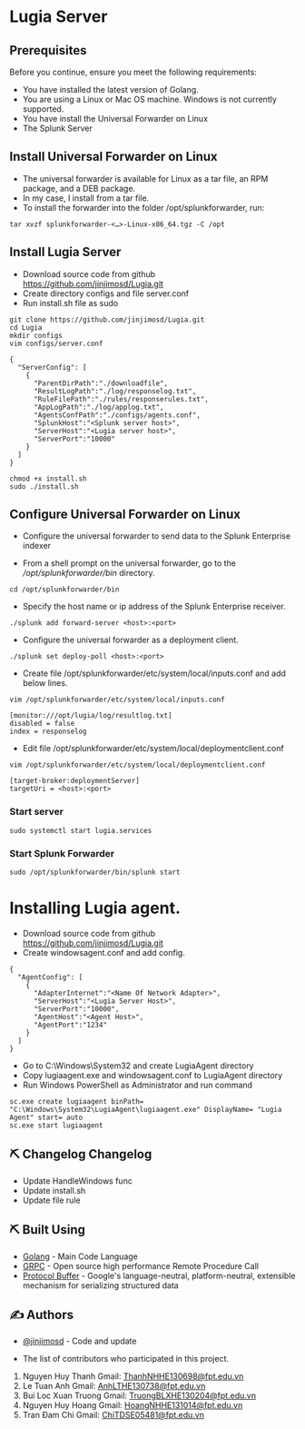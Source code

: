 # Lugia Server

## Prerequisites
Before you continue, ensure you meet the following requirements:
 
- You have installed the latest version of Golang.
- You are using a Linux or Mac OS machine. Windows is not currently supported.
- You have install the Universal Forwarder on Linux
- The Splunk Server

## Install Universal Forwarder on Linux

- The universal forwarder is available for Linux as a tar file, an RPM package, and a DEB package.
- In my case, I install from a tar file.
- To install the forwarder into the folder /opt/splunkforwarder, run:

```
tar xvzf splunkforwarder-<…>-Linux-x86_64.tgz -C /opt
```

## Install Lugia Server
- Download source code from github https://github.com/jinjimosd/Lugia.git
- Create directory configs and file server.conf
- Run install.sh file as sudo
```
git clone https://github.com/jinjimosd/Lugia.git
cd Lugia
mkdir configs
vim configs/server.conf

{
  "ServerConfig": [
    {
      "ParentDirPath":"./downloadfile",
      "ResultLogPath":"./log/responselog.txt",
      "RuleFilePath":"./rules/responserules.txt",
      "AppLogPath":"./log/applog.txt",
      "AgentsConfPath":"./configs/agents.conf",
      "SplunkHost":"<Splunk server host>",
      "ServerHost":"<Lugia server host>",
      "ServerPort":"10000"
    }
  ]
}

chmod +x install.sh
sudo ./install.sh
```
## Configure Universal Forwarder on Linux
- Configure the universal forwarder to send data to the Splunk Enterprise indexer 

- From a shell prompt on the universal forwarder, go to the */opt/splunkforwarder/bin* directory.
```
cd /opt/splunkforwarder/bin
```

- Specify the host name or ip address of the Splunk Enterprise receiver.
```
./splunk add forward-server <host>:<port>
```

- Configure the universal forwarder as a deployment client.
```
./splunk set deploy-poll <host>:<port>
```

- Create file /opt/splunkforwarder/etc/system/local/inputs.conf and add below lines.
```
vim /opt/splunkforwarder/etc/system/local/inputs.conf

[monitor:///opt/lugia/log/resultlog.txt]
disabled = false
index = responselog
```
- Edit file /opt/splunkforwarder/etc/system/local/deploymentclient.conf 
```
vim /opt/splunkforwarder/etc/system/local/deploymentclient.conf 

[target-broker:deploymentServer]
targetUri = <host>:<port>
```

### Start server
```
sudo systemctl start lugia.services
```
### Start Splunk Forwarder
```
sudo /opt/splunkforwarder/bin/splunk start
```

# Installing Lugia agent.
- Download source code from github https://github.com/jinjimosd/Lugia.git
- Create windowsagent.conf and add config.

```
{
  "AgentConfig": [
    {
      "AdapterInternet":"<Name Of Network Adapter>",
      "ServerHost":"<Lugia Server Host>",
      "ServerPort":"10000",
      "AgentHost":"<Agent Host>",
      "AgentPort":"1234"
    }
  ]
}
```
- Go to C:\Windows\System32 and create LugiaAgent directory
- Copy lugiaagent.exe and windowsagent.conf to LugiaAgent directory 
- Run Windows PowerShell as Administrator and run command
```
sc.exe create lugiaagent binPath= "C:\Windows\System32\LugiaAgent\lugiaagent.exe" DisplayName= "Lugia Agent" start= auto
sc.exe start lugiaagent
```
## ⛏️ Changelog <a name = "Changelog">Changelog</a>

- Update HandleWindows func
- Update install.sh
- Update file rule

## ⛏️ Built Using <a name = "built_using"></a>

- [Golang](https://golang.org/) - Main Code Language
- [GRPC](https://grpc.io/) - Open source high performance Remote Procedure Call
- [Protocol Buffer](https://developers.google.com/protocol-buffers) - Google's language-neutral, platform-neutral, extensible mechanism for serializing structured data

## ✍️ Authors <a name = "authors"></a>

- [@jinjimosd](https://github.com/kylelobo) - Code and update

- The list of contributors who participated in this project.

1. Nguyen Huy Thanh       Gmail: ThanhNHHE130698@fpt.edu.vn
2. Le Tuan Anh            Gmail: AnhLTHE130738@fpt.edu.vn
3. Bui Loc Xuan Truong    Gmail: TruongBLXHE130204@fpt.edu.vn
4. Nguyen Huy Hoang       Gmail: HoangNHHE131014@fpt.edu.vn
5. Tran	Đam	Chi           Gmail: ChiTDSE05481@fpt.edu.vn
